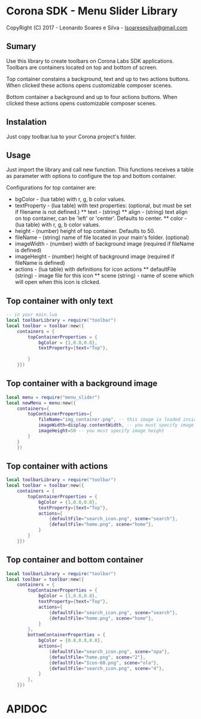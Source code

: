 # Corona SDK - Menu Slider Library

CopyRight (C) 2017 - Leonardo Soares e Silva - lsoaresesilva@gmail.com

## Sumary

Use this library to create toolbars on Corona Labs SDK applications.
Toolbars are containers located on top and bottom of screen. 

Top container constains a background, text and up to two actions buttons. When clicked these actions opens customizable composer scenes.

Bottom container a background and up to four actions buttons. When clicked these actions opens customizable composer scenes.

## Instalation

Just copy toolbar.lua to your Corona project's folder.

## Usage

Just import the library and call new function. This functions receives a table as parameter with options to configure the top and bottom container.

Configurations for top container are:

* bgColor - (lua table) with r, g, b color values.
* textProperty - (lua table) with text properties: (optional, but must be set if filename is not defined.)
** text - (string)
** align - (string) text align on top container, can be 'left' or 'center'. Defaults to center.
** color - (lua table) with r, g, b color values.
* height - (number) height of top container. Defaults to 50.
* fileName - (string) name of file located in your main's folder. (optional)
* imageWidth - (number) width of background image (required if fileName is defined)
* imageHeight - (number) height of background image (required if fileName is defined)
* actions - (lua table) with definitions for icon actions
** defaultFile (string) - image file for this icon
** scene (string) - name of scene which will open when this icon is clicked.

## Top container with only text

```lua
-- in your main.lua
local toolbarLibrary = require("toolbar")
local toolbar = toolbar:new({
    containers = {
        topContainerProperties = { 
            bgColor = {1,0.8,0.8},
            textProperty={text="Top"},
            
        }
    }})
```

## Top container with a background image 

```lua
local menu = require("menu_slider")
local newMenu = menu:new({
    containers={
        topContainerProperties={
            fileName="img_container.png", -- this image is loaded inside a newImageRect, so its supports image scaling
            imageWidth=display.contentWidth, -- you must specify image width
            imageHeight=50 -- you must specify image height
        }
    }
    })
```
## Top container with actions

```lua
local toolbarLibrary = require("toolbar")
local toolbar = toolbar:new({
    containers = {
        topContainerProperties = { 
            bgColor = {1,0.8,0.8},
            textProperty={text="Top"},
            actions={
                {defaultFile="search_icon.png", scene="search"},
                {defaultFile="home.png", scene="home"},
            }
        }
    }})
```

## Top container and bottom container

```lua
local toolbarLibrary = require("toolbar")
local toolbar = toolbar:new({
    containers = {
        topContainerProperties = { 
            bgColor = {1,0.8,0.8},
            textProperty={text="Top"},
            actions={
                {defaultFile="search_icon.png", scene="search"},
                {defaultFile="home.png", scene="home"},
            }
        },
        bottomContainerProperties = { 
            bgColor = {0.8,0.8,0.8},
            actions={
                {defaultFile="search_icon.png", scene="opa"},
                {defaultFile="home.png", scene="2"},
                {defaultFile="Icon-60.png", scene="ola"},
                {defaultFile="search_icon.png", scene="4"},
            }
        },
    }})
```


# APIDOC

